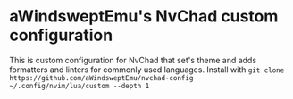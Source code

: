 # aWindsweptEmu's NvChad custom configuration

This is custom configuration for NvChad that set's theme and adds formatters and linters for commonly used languages. Install with 
```git clone https://github.com/aWindsweptEmu/nvchad-config ~/.config/nvim/lua/custom --depth 1```


